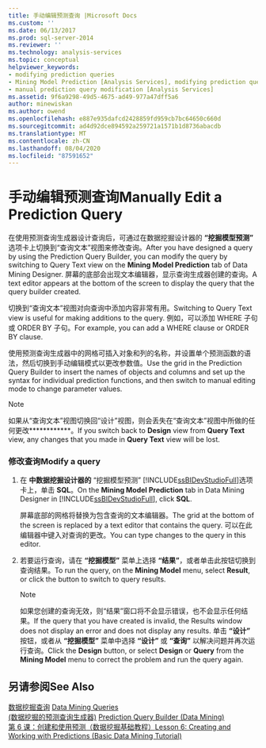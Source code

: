```yaml
---
title: 手动编辑预测查询 |Microsoft Docs
ms.custom: ''
ms.date: 06/13/2017
ms.prod: sql-server-2014
ms.reviewer: ''
ms.technology: analysis-services
ms.topic: conceptual
helpviewer_keywords:
- modifying prediction queries
- Mining Model Prediction [Analysis Services], modifying prediction queries
- manual prediction query modification [Analysis Services]
ms.assetid: 9f6a9298-49d5-4675-ad49-977a47dff5a6
author: minewiskan
ms.author: owend
ms.openlocfilehash: e887e935dafcd2428859fd959cb7bc64650c660d
ms.sourcegitcommit: ad4d92dce894592a259721a1571b1d8736abacdb
ms.translationtype: MT
ms.contentlocale: zh-CN
ms.lasthandoff: 08/04/2020
ms.locfileid: "87591652"
---
```

# <a name="manually-edit-a-prediction-query"></a><span data-ttu-id="f2bfb-102">手动编辑预测查询</span><span class="sxs-lookup"><span data-stu-id="f2bfb-102">Manually Edit a Prediction Query</span></span>
  <span data-ttu-id="f2bfb-103">在使用预测查询生成器设计查询后，可通过在数据挖掘设计器的 **“挖掘模型预测”** 选项卡上切换到“查询文本”视图来修改查询。</span><span class="sxs-lookup"><span data-stu-id="f2bfb-103">After you have designed a query by using the Prediction Query Builder, you can modify the query by switching to Query Text view on the **Mining Model Prediction** tab of Data Mining Designer.</span></span> <span data-ttu-id="f2bfb-104">屏幕的底部会出现文本编辑器，显示查询生成器创建的查询。</span><span class="sxs-lookup"><span data-stu-id="f2bfb-104">A text editor appears at the bottom of the screen to display the query that the query builder created.</span></span>  
  
 <span data-ttu-id="f2bfb-105">切换到“查询文本”视图对向查询中添加内容非常有用。</span><span class="sxs-lookup"><span data-stu-id="f2bfb-105">Switching to Query Text view is useful for making additions to the query.</span></span> <span data-ttu-id="f2bfb-106">例如，可以添加 WHERE 子句或 ORDER BY 子句。</span><span class="sxs-lookup"><span data-stu-id="f2bfb-106">For example, you can add a WHERE clause or ORDER BY clause.</span></span>  
  
 <span data-ttu-id="f2bfb-107">使用预测查询生成器中的网格可插入对象和列的名称，并设置单个预测函数的语法，然后切换到手动编辑模式以更改参数值。</span><span class="sxs-lookup"><span data-stu-id="f2bfb-107">Use the grid in the Prediction Query Builder to insert the names of objects and columns and set up the syntax for individual prediction functions, and then switch to manual editing mode to change parameter values.</span></span>  
  
> [!NOTE]  
>  <span data-ttu-id="f2bfb-108">如果从“查询文本”视图切换回“设计”视图，则会丢失在“查询文本”视图中所做的任何更改\*\*\*\*\*\*\*\*\*\*\*\*。</span><span class="sxs-lookup"><span data-stu-id="f2bfb-108">If you switch back to **Design** view from **Query Text** view, any changes that you made in **Query Text** view will be lost.</span></span>  
  
### <a name="modify-a-query"></a><span data-ttu-id="f2bfb-109">修改查询</span><span class="sxs-lookup"><span data-stu-id="f2bfb-109">Modify a query</span></span>  
  
1.  <span data-ttu-id="f2bfb-110">在 **中数据挖掘设计器的** “挖掘模型预测” [!INCLUDE[ssBIDevStudioFull](../../includes/ssbidevstudiofull-md.md)]选项卡上，单击 **SQL**。</span><span class="sxs-lookup"><span data-stu-id="f2bfb-110">On the **Mining Model Prediction** tab in Data Mining Designer in [!INCLUDE[ssBIDevStudioFull](../../includes/ssbidevstudiofull-md.md)], click **SQL**.</span></span>  
  
     <span data-ttu-id="f2bfb-111">屏幕底部的网格将替换为包含查询的文本编辑器。</span><span class="sxs-lookup"><span data-stu-id="f2bfb-111">The grid at the bottom of the screen is replaced by a text editor that contains the query.</span></span> <span data-ttu-id="f2bfb-112">可以在此编辑器中键入对查询的更改。</span><span class="sxs-lookup"><span data-stu-id="f2bfb-112">You can type changes to the query in this editor.</span></span>  
  
2.  <span data-ttu-id="f2bfb-113">若要运行查询，请在 **“挖掘模型”** 菜单上选择 **“结果”**，或者单击此按钮切换到查询结果。</span><span class="sxs-lookup"><span data-stu-id="f2bfb-113">To run the query, on the **Mining Model** menu, select **Result**, or click the button to switch to query results.</span></span>  
  
    > [!NOTE]  
    >  <span data-ttu-id="f2bfb-114">如果您创建的查询无效，则“结果”窗口将不会显示错误，也不会显示任何结果。</span><span class="sxs-lookup"><span data-stu-id="f2bfb-114">If the query that you have created is invalid, the Results window does not display an error and does not display any results.</span></span> <span data-ttu-id="f2bfb-115">单击 **“设计”** 按钮，或者从 **“挖掘模型”** 菜单中选择 **“设计”** 或 **“查询”** 以解决问题并再次运行查询。</span><span class="sxs-lookup"><span data-stu-id="f2bfb-115">Click the **Design** button, or select **Design** or **Query** from the **Mining Model** menu to correct the problem and run the query again.</span></span>  
  
## <a name="see-also"></a><span data-ttu-id="f2bfb-116">另请参阅</span><span class="sxs-lookup"><span data-stu-id="f2bfb-116">See Also</span></span>  
 <span data-ttu-id="f2bfb-117">[数据挖掘查询](data-mining-queries.md) </span><span class="sxs-lookup"><span data-stu-id="f2bfb-117">[Data Mining Queries](data-mining-queries.md) </span></span>  
 <span data-ttu-id="f2bfb-118">[&#40;数据挖掘的预测查询生成器&#41;](../prediction-query-builder-data-mining.md) </span><span class="sxs-lookup"><span data-stu-id="f2bfb-118">[Prediction Query Builder &#40;Data Mining&#41;](../prediction-query-builder-data-mining.md) </span></span>  
 [<span data-ttu-id="f2bfb-119">第 6 课：创建和使用预测（数据挖掘基础教程）</span><span class="sxs-lookup"><span data-stu-id="f2bfb-119">Lesson 6: Creating and Working with Predictions &#40;Basic Data Mining Tutorial&#41;</span></span>](../../tutorials/lesson-6-creating-and-working-with-predictions-basic-data-mining-tutorial.md)  
  
  
